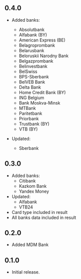 ## 0.4.0
* Added banks:
    * Absolutbank
    * Alfabank (BY)
    * American Express (BE)
    * Belagroprombank
    * Belarusbank
    * Beloruskii Narodny Bank
    * Belgazprombank
    * Belinvestbank
    * BelSwiss
    * BPS-Sberbank
    * BelVEB Bank
    * Delta Bank
    * Home Credit Bank (BY)
    * ING Belgium
    * Bank Moskva-Minsk
    * MTBank
    * Paritetbank
    * Priorbank
    * Trustbank  (BY)
    * VTB (BY)

* Updated:
    * Sberbank

## 0.3.0
* Added banks:
    * Citibank
    * Kazkom Bank
    * Yandex Money
* Updated:
    * Alfabank
    * VTB24
* Card type included in result
* All banks data included in result

## 0.2.0
* Added MDM Bank

## 0.1.0
* Initial release.
